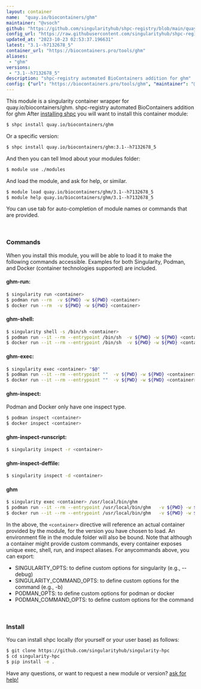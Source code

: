 ```yaml
---
layout: container
name:  "quay.io/biocontainers/ghm"
maintainer: "@vsoch"
github: "https://github.com/singularityhub/shpc-registry/blob/main/quay.io/biocontainers/ghm/container.yaml"
config_url: "https://raw.githubusercontent.com/singularityhub/shpc-registry/main/quay.io/biocontainers/ghm/container.yaml"
updated_at: "2023-10-23 02:53:37.196631"
latest: "3.1--h7132678_5"
container_url: "https://biocontainers.pro/tools/ghm"
aliases:
 - "ghm"
versions:
 - "3.1--h7132678_5"
description: "shpc-registry automated BioContainers addition for ghm"
config: {"url": "https://biocontainers.pro/tools/ghm", "maintainer": "@vsoch", "description": "shpc-registry automated BioContainers addition for ghm", "latest": {"3.1--h7132678_5": "sha256:dd8b5633b0aee3fbd474b3b9833446424faefbd5048898d76b467ee47c5f1239"}, "tags": {"3.1--h7132678_5": "sha256:dd8b5633b0aee3fbd474b3b9833446424faefbd5048898d76b467ee47c5f1239"}, "docker": "quay.io/biocontainers/ghm", "aliases": {"ghm": "/usr/local/bin/ghm"}}
---
```


This module is a singularity container wrapper for quay.io/biocontainers/ghm.
shpc-registry automated BioContainers addition for ghm
After [installing shpc](#install) you will want to install this container module:


```bash
$ shpc install quay.io/biocontainers/ghm
```

Or a specific version:

```bash
$ shpc install quay.io/biocontainers/ghm:3.1--h7132678_5
```

And then you can tell lmod about your modules folder:

```bash
$ module use ./modules
```

And load the module, and ask for help, or similar.

```bash
$ module load quay.io/biocontainers/ghm/3.1--h7132678_5
$ module help quay.io/biocontainers/ghm/3.1--h7132678_5
```

You can use tab for auto-completion of module names or commands that are provided.

<br>

### Commands

When you install this module, you will be able to load it to make the following commands accessible.
Examples for both Singularity, Podman, and Docker (container technologies supported) are included.

#### ghm-run:

```bash
$ singularity run <container>
$ podman run --rm  -v ${PWD} -w ${PWD} <container>
$ docker run --rm  -v ${PWD} -w ${PWD} <container>
```

#### ghm-shell:

```bash
$ singularity shell -s /bin/sh <container>
$ podman run --it --rm --entrypoint /bin/sh  -v ${PWD} -w ${PWD} <container>
$ docker run --it --rm --entrypoint /bin/sh  -v ${PWD} -w ${PWD} <container>
```

#### ghm-exec:

```bash
$ singularity exec <container> "$@"
$ podman run --it --rm --entrypoint ""  -v ${PWD} -w ${PWD} <container> "$@"
$ docker run --it --rm --entrypoint ""  -v ${PWD} -w ${PWD} <container> "$@"
```

#### ghm-inspect:

Podman and Docker only have one inspect type.

```bash
$ podman inspect <container>
$ docker inspect <container>
```

#### ghm-inspect-runscript:

```bash
$ singularity inspect -r <container>
```

#### ghm-inspect-deffile:

```bash
$ singularity inspect -d <container>
```


#### ghm

```bash
$ singularity exec <container> /usr/local/bin/ghm
$ podman run --it --rm --entrypoint /usr/local/bin/ghm   -v ${PWD} -w ${PWD} <container> -c " $@"
$ docker run --it --rm --entrypoint /usr/local/bin/ghm   -v ${PWD} -w ${PWD} <container> -c " $@"
```



In the above, the `<container>` directive will reference an actual container provided
by the module, for the version you have chosen to load. An environment file in the
module folder will also be bound. Note that although a container
might provide custom commands, every container exposes unique exec, shell, run, and
inspect aliases. For anycommands above, you can export:

 - SINGULARITY_OPTS: to define custom options for singularity (e.g., --debug)
 - SINGULARITY_COMMAND_OPTS: to define custom options for the command (e.g., -b)
 - PODMAN_OPTS: to define custom options for podman or docker
 - PODMAN_COMMAND_OPTS: to define custom options for the command

<br>

### Install

You can install shpc locally (for yourself or your user base) as follows:

```bash
$ git clone https://github.com/singularityhub/singularity-hpc
$ cd singularity-hpc
$ pip install -e .
```

Have any questions, or want to request a new module or version? [ask for help!](https://github.com/singularityhub/singularity-hpc/issues)
